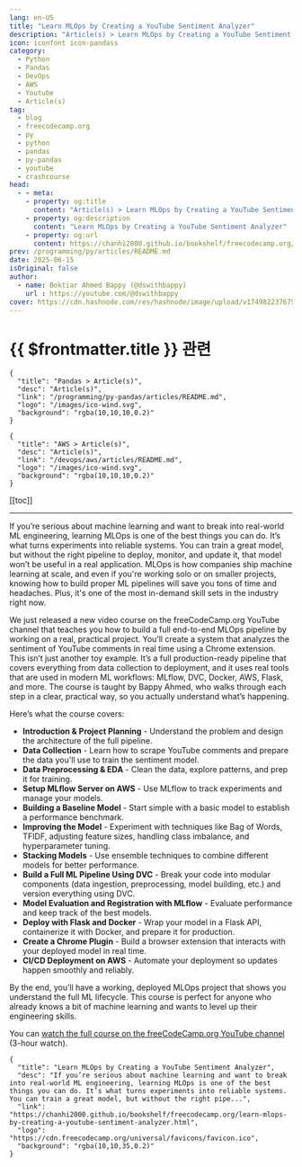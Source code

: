 ```yaml
---
lang: en-US
title: "Learn MLOps by Creating a YouTube Sentiment Analyzer"
description: "Article(s) > Learn MLOps by Creating a YouTube Sentiment Analyzer"
icon: iconfont icon-pandass
category:
  - Python
  - Pandas
  - DevOps
  - AWS
  - Youtube
  - Article(s)
tag:
  - blog
  - freecodecamp.org
  - py
  - python
  - pandas
  - py-pandas
  - youtube
  - crashcourse
head:
  - - meta:
    - property: og:title
      content: "Article(s) > Learn MLOps by Creating a YouTube Sentiment Analyzer"
    - property: og:description
      content: "Learn MLOps by Creating a YouTube Sentiment Analyzer"
    - property: og:url
      content: https://chanhi2000.github.io/bookshelf/freecodecamp.org/learn-mlops-by-creating-a-youtube-sentiment-analyzer.html
prev: /programming/py/articles/README.md
date: 2025-06-15
isOriginal: false
author:
  - name: Boktiar Ahmed Bappy (@dswithbappy)
    url : https://youtube.com/@dswithbappy
cover: https://cdn.hashnode.com/res/hashnode/image/upload/v1749822376754/96a5ebfc-e64d-4541-9fc7-b17bcc43db5a.png
---
```


# {{ $frontmatter.title }} 관련

```component VPCard
{
  "title": "Pandas > Article(s)",
  "desc": "Article(s)",
  "link": "/programming/py-pandas/articles/README.md",
  "logo": "/images/ico-wind.svg",
  "background": "rgba(10,10,10,0.2)"
}
```

```component VPCard
{
  "title": "AWS > Article(s)",
  "desc": "Article(s)",
  "link": "/devops/aws/articles/README.md",
  "logo": "/images/ico-wind.svg",
  "background": "rgba(10,10,10,0.2)"
}
```

[[toc]]

---

<SiteInfo
  name="Learn MLOps by Creating a YouTube Sentiment Analyzer"
  desc="If you’re serious about machine learning and want to break into real-world ML engineering, learning MLOps is one of the best things you can do. It’s what turns experiments into reliable systems. You can train a great model, but without the right pipe..."
  url="https://freecodecamp.org/news/learn-mlops-by-creating-a-youtube-sentiment-analyzer"
  logo="https://cdn.freecodecamp.org/universal/favicons/favicon.ico"
  preview="https://cdn.hashnode.com/res/hashnode/image/upload/v1749822376754/96a5ebfc-e64d-4541-9fc7-b17bcc43db5a.png"/>

If you’re serious about machine learning and want to break into real-world ML engineering, learning MLOps is one of the best things you can do. It’s what turns experiments into reliable systems. You can train a great model, but without the right pipeline to deploy, monitor, and update it, that model won’t be useful in a real application. MLOps is how companies ship machine learning at scale, and even if you're working solo or on smaller projects, knowing how to build proper ML pipelines will save you tons of time and headaches. Plus, it's one of the most in-demand skill sets in the industry right now.

We just released a new video course on the freeCodeCamp.org YouTube channel that teaches you how to build a full end-to-end MLOps pipeline by working on a real, practical project. You’ll create a system that analyzes the sentiment of YouTube comments in real time using a Chrome extension. This isn’t just another toy example. It’s a full production-ready pipeline that covers everything from data collection to deployment, and it uses real tools that are used in modern ML workflows: MLflow, DVC, Docker, AWS, Flask, and more. The course is taught by Bappy Ahmed, who walks through each step in a clear, practical way, so you actually understand what’s happening.

Here’s what the course covers:

- **Introduction & Project Planning** - Understand the problem and design the architecture of the full pipeline.
- **Data Collection** - Learn how to scrape YouTube comments and prepare the data you'll use to train the sentiment model.
- **Data Preprocessing & EDA** - Clean the data, explore patterns, and prep it for training.
- **Setup MLflow Server on AWS** - Use MLflow to track experiments and manage your models.
- **Building a Baseline Model** - Start simple with a basic model to establish a performance benchmark.
- **Improving the Model** - Experiment with techniques like Bag of Words, TFIDF, adjusting feature sizes, handling class imbalance, and hyperparameter tuning.
- **Stacking Models** - Use ensemble techniques to combine different models for better performance.
- **Build a Full ML Pipeline Using DVC** - Break your code into modular components (data ingestion, preprocessing, model building, etc.) and version everything using DVC.
- **Model Evaluation and Registration with MLflow** - Evaluate performance and keep track of the best models.
- **Deploy with Flask and Docker** - Wrap your model in a Flask API, containerize it with Docker, and prepare it for production.
- **Create a Chrome Plugin** - Build a browser extension that interacts with your deployed model in real time.
- **CI/CD Deployment on AWS** - Automate your deployment so updates happen smoothly and reliably.

By the end, you’ll have a working, deployed MLOps project that shows you understand the full ML lifecycle. This course is perfect for anyone who already knows a bit of machine learning and wants to level up their engineering skills.

You can [watch the full course on the freeCodeCamp.org YouTube channel](https://youtu.be/gwNPV882tkc) (3-hour watch).

<VidStack src="youtube/gwNPV882tkc" />

<!-- TODO: add ARTICLE CARD -->
```component VPCard
{
  "title": "Learn MLOps by Creating a YouTube Sentiment Analyzer",
  "desc": "If you’re serious about machine learning and want to break into real-world ML engineering, learning MLOps is one of the best things you can do. It’s what turns experiments into reliable systems. You can train a great model, but without the right pipe...",
  "link": "https://chanhi2000.github.io/bookshelf/freecodecamp.org/learn-mlops-by-creating-a-youtube-sentiment-analyzer.html",
  "logo": "https://cdn.freecodecamp.org/universal/favicons/favicon.ico",
  "background": "rgba(10,10,35,0.2)"
}
```
